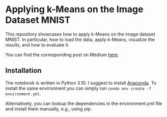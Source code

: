 # Applying k-Means on the Image Dataset MNIST

This repository showcases how to apply k-Means on the image dataset MNIST.
In particular, how to load the data, apply k-Means, visualize the results, and how to evaluate it.

You can find the corresponding post on Medium [here](https://medium.com/@tschechd/applying-understanding-k-means-on-image-data-using-the-mnist-dataset-8101fcc650eb).

## Installation

The notebook is written in Python 3.10. I suggest to install [Anaconda](https://docs.anaconda.com/).
To install the same environment you can simply run ``conda env create -f environment.yml``.

Alternatively, you can lookup the dependencies in the environment.yml file and install them manually, e.g., using pip.
